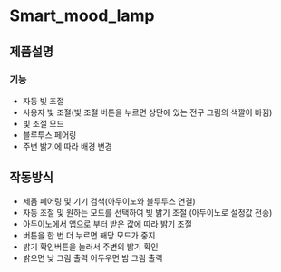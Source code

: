 # Smart_mood_lamp

## 제품설명
   ### 기능
   - 자동 빛 조절
   - 사용자 빛 조절(빛 조절 버튼을 누르면 상단에 있는 전구 그림의 색깔이 바뀜)
   - 빛 조절 모드
   - 블루투스 페어링
   - 주변 밝기에 따라 배경 변경
## 작동방식
   - 제품 페어링 및 기기 검색(아두이노와 블루투스 연결)
   - 자동 조절 및 원하는 모드를 선택하여 빛 밝기 조절 (아두이노로 설정값 전송)
   - 아두이노에서 앱으로 부터 받은 값에 따라 밝기 조절
   - 버튼을 한 번 더 누르면 해당 모드가 중지
   - 밝기 확인버튼을 눌러서 주변의 밝기 확인
   - 밝으면 낮 그림 출력 어두우면 밤 그림 출력
